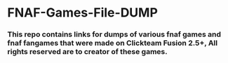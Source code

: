 # FNAF-Games-File-DUMP

### This repo contains links for dumps of various fnaf games and fnaf fangames that were made on Clickteam Fusion 2.5+, All rights reserved are to creator of these games.
